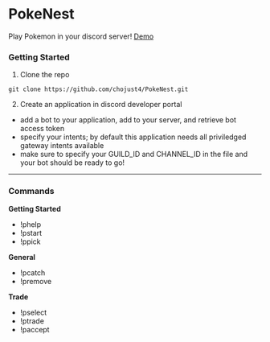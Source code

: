 # PokeNest
Play Pokemon in your discord server! [Demo](https://www.youtube.com/watch?v=d8lWpJGphdc&t=1s&ab_channel=RockyINACTIVE)

### Getting Started
1. Clone the repo
```
git clone https://github.com/chojust4/PokeNest.git
```
2. Create an application in discord developer portal
- add a bot to your application, add to your server, and retrieve bot access token
- specify your intents; by default this application needs all priviledged gateway intents available
- make sure to specify your GUILD_ID and CHANNEL_ID in the file and your bot should be ready to go!

<hr/>

### Commands

**Getting Started**
- !phelp
- !pstart
- !ppick 

**General**
- !pcatch
- !premove

**Trade**
- !pselect
- !ptrade
- !paccept
